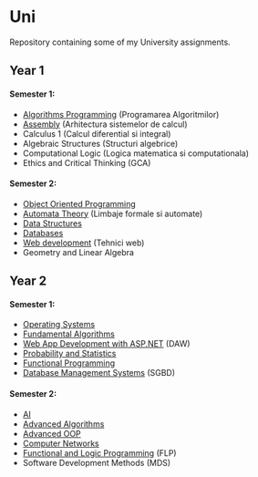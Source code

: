 # Uni
Repository containing some of my University assignments.

## Year 1

#### Semester 1:
- [Algorithms Programming](https://github.com/cosminbvb/Uni/tree/master/Algorithms%20Programming) (Programarea Algoritmilor)
- [Assembly](https://github.com/cosminbvb/Uni/tree/master/Assembly) (Arhitectura sistemelor de calcul)
- Calculus 1 (Calcul diferential si integral)
- Algebraic Structures (Structuri algebrice)
- Computational Logic (Logica matematica si computationala)
- Ethics and Critical Thinking (GCA)

#### Semester 2:
- [Object Oriented Programming](https://github.com/cosminbvb/Uni/tree/master/Object%20Oriented%20Programming)
- [Automata Theory](https://github.com/cosminbvb/Uni/tree/master/Automata%20Theory) (Limbaje formale si automate)
- [Data Structures](https://github.com/cosminbvb/Uni/tree/master/Data%20Structures)
- [Databases](https://github.com/cosminbvb/Uni/tree/master/Databases)
- [Web development](https://github.com/cosminbvb/Uni/tree/master/Web%20Development) (Tehnici web)
- Geometry and Linear Algebra

## Year 2

#### Semester 1:
- [Operating Systems](https://github.com/cosminbvb/Uni/tree/master/Operating%20Systems)
- [Fundamental Algorithms](https://github.com/cosminbvb/Uni/tree/master/Fundamental%20Algorithms)
- [Web App Development with ASP.NET](https://github.com/cosminbvb/Uni/tree/master/Web%20App%20Development%20with%20ASP.NET) (DAW)
- [Probability and Statistics](https://github.com/cosminbvb/Uni/tree/master/Probability%20and%20Statistics)
- [Functional Programming](https://github.com/cosminbvb/Uni/tree/master/Functional%20Programming)
- [Database Management Systems](https://github.com/cosminbvb/Uni/tree/master/Database%20Management%20Systems) (SGBD)

#### Semester 2:
- [AI](https://github.com/cosminbvb/Uni/tree/master/Artificial%20Intelligence)
- [Advanced Algorithms](https://github.com/cosminbvb/Uni/tree/master/Advanced%20Algorithms)
- [Advanced OOP](https://github.com/cosminbvb/Uni/tree/master/Advanced%20Object%20Oriented%20Programming/StaySafe-master)
- [Computer Networks](https://github.com/cosminbvb/Uni/tree/master/Computer%20Networks)
- [Functional and Logic Programming](https://github.com/cosminbvb/Uni/tree/master/Functional%20and%20Logic%20Programming) (FLP)
- Software Development Methods (MDS)

